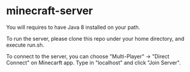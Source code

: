 # minecraft-server

You will requires to have Java 8 installed on your path.

To run the server, please clone this repo under your home directory, and execute run.sh.

To connect to the server, you can choose "Multi-Player" -> "Direct Connect" on Minecarft app.
Type in "localhost" and click "Join Server".
